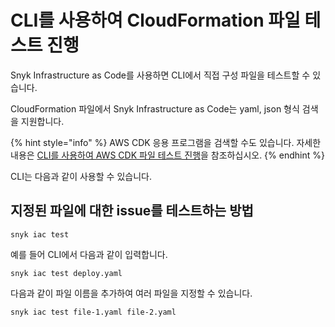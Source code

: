 # CLI를 사용하여 CloudFormation 파일 테스트 진행

Snyk Infrastructure as Code를 사용하면 CLI에서 직접 구성 파일을 테스트할 수 있습니다.

CloudFormation 파일에서 Snyk Infrastructure as Code는 yaml, json 형식 검색을 지원합니다.

{% hint style="info" %}
AWS CDK 응용 프로그램을 검색할 수도 있습니다. 자세한 내용은 [CLI를 사용하여 AWS CDK 파일 테스트 진행](test-your-aws-cdk-files-with-our-cli-tool.md)을 참조하십시오.
{% endhint %}

CLI는 다음과 같이 사용할 수 있습니다.

## 지정된 파일에 대한 issue를 테스트하는 방법

```
snyk iac test
```

예를 들어 CLI에서 다음과 같이 입력합니다.

```
snyk iac test deploy.yaml
```

다음과 같이 파일 이름을 추가하여 여러 파일을 지정할 수 있습니다.

```
snyk iac test file-1.yaml file-2.yaml
```
